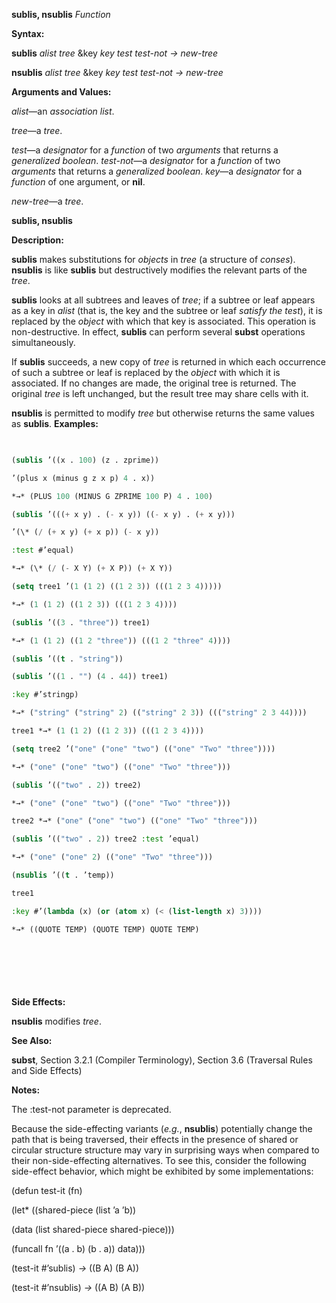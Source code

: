 **sublis, nsublis** *Function* 



**Syntax:** 



**sublis** *alist tree* &amp;key *key test test-not → new-tree* 



**nsublis** *alist tree* &amp;key *key test test-not → new-tree* 



**Arguments and Values:** 



*alist*—an *association list*. 



*tree*—a *tree*. 



*test*—a *designator* for a *function* of two *arguments* that returns a *generalized boolean*. *test-not*—a *designator* for a *function* of two *arguments* that returns a *generalized boolean*. *key*—a *designator* for a *function* of one argument, or **nil**. 



*new-tree*—a *tree*. 







 



 



**sublis, nsublis** 



**Description:** 



**sublis** makes substitutions for *objects* in *tree* (a structure of *conses*). **nsublis** is like **sublis** but destructively modifies the relevant parts of the *tree*. 



**sublis** looks at all subtrees and leaves of *tree*; if a subtree or leaf appears as a key in *alist* (that is, the key and the subtree or leaf *satisfy the test*), it is replaced by the *object* with which that key is associated. This operation is non-destructive. In effect, **sublis** can perform several **subst** operations simultaneously. 



If **sublis** succeeds, a new copy of *tree* is returned in which each occurrence of such a subtree or leaf is replaced by the *object* with which it is associated. If no changes are made, the original tree is returned. The original *tree* is left unchanged, but the result tree may share cells with it. 



**nsublis** is permitted to modify *tree* but otherwise returns the same values as **sublis**. **Examples:**
```lisp
 

(sublis ’((x . 100) (z . zprime)) 

’(plus x (minus g z x p) 4 . x)) 

*→* (PLUS 100 (MINUS G ZPRIME 100 P) 4 . 100) 

(sublis ’(((+ x y) . (- x y)) ((- x y) . (+ x y))) 

’(\* (/ (+ x y) (+ x p)) (- x y)) 

:test #’equal) 

*→* (\* (/ (- X Y) (+ X P)) (+ X Y)) 

(setq tree1 ’(1 (1 2) ((1 2 3)) (((1 2 3 4))))) 

*→* (1 (1 2) ((1 2 3)) (((1 2 3 4)))) 

(sublis ’((3 . "three")) tree1) 

*→* (1 (1 2) ((1 2 "three")) (((1 2 "three" 4)))) 

(sublis ’((t . "string")) 

(sublis ’((1 . "") (4 . 44)) tree1) 

:key #’stringp) 

*→* ("string" ("string" 2) (("string" 2 3)) ((("string" 2 3 44)))) 

tree1 *→* (1 (1 2) ((1 2 3)) (((1 2 3 4)))) 

(setq tree2 ’("one" ("one" "two") (("one" "Two" "three")))) 

*→* ("one" ("one" "two") (("one" "Two" "three"))) 

(sublis ’(("two" . 2)) tree2) 

*→* ("one" ("one" "two") (("one" "Two" "three"))) 

tree2 *→* ("one" ("one" "two") (("one" "Two" "three"))) 

(sublis ’(("two" . 2)) tree2 :test ’equal) 

*→* ("one" ("one" 2) (("one" "Two" "three"))) 

(nsublis ’((t . ’temp)) 

tree1 

:key #’(lambda (x) (or (atom x) (< (list-length x) 3)))) 

*→* ((QUOTE TEMP) (QUOTE TEMP) QUOTE TEMP) 



 

 


```
**Side Effects:** 



**nsublis** modifies *tree*. 



**See Also:** 



**subst**, Section 3.2.1 (Compiler Terminology), Section 3.6 (Traversal Rules and Side Effects) 



**Notes:** 



The :test-not parameter is deprecated. 



Because the side-effecting variants (*e.g.*, **nsublis**) potentially change the path that is being traversed, their effects in the presence of shared or circular structure structure may vary in surprising ways when compared to their non-side-effecting alternatives. To see this, consider the following side-effect behavior, which might be exhibited by some implementations: 



(defun test-it (fn) 



(let\* ((shared-piece (list ’a ’b)) 



(data (list shared-piece shared-piece))) 



(funcall fn ’((a . b) (b . a)) data))) 



(test-it #’sublis) *→* ((B A) (B A)) 



(test-it #’nsublis) *→* ((A B) (A B)) 



